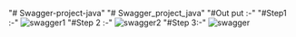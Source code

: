 "# Swagger-project-java" 
"# Swagger_project_java" 
"#Out put :-"
"#Step1 :-"
![swagger1](https://github.com/user-attachments/assets/78fa867a-b389-4926-aaac-26599f74c31e)
"#Step 2 :-"
![swagger2](https://github.com/user-attachments/assets/e169744d-650f-4809-a5ac-741cb42c4db2)
"#Step 3:-"
![swagger](https://github.com/user-attachments/assets/02f5255d-a125-4610-b7de-f89013c509d8)


